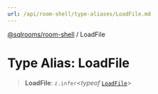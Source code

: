 ```yaml
---
url: /api/room-shell/type-aliases/LoadFile.md
---
```

[@sqlrooms/room-shell](../index.md) / LoadFile

# Type Alias: LoadFile

> **LoadFile**: `z.infer`<*typeof* [`LoadFile`](../variables/LoadFile.md)>
